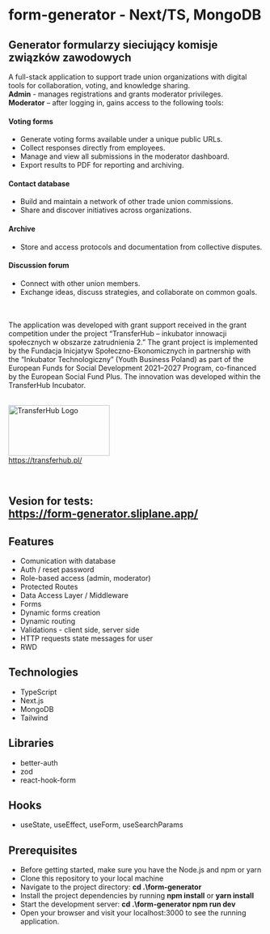 # form-generator - Next/TS, MongoDB
## Generator formularzy sieciujący komisje związków zawodowych
A  full-stack application to support trade union organizations with digital tools for collaboration, voting, and knowledge sharing. 
<br/>
**Admin** - manages registrations and grants moderator privileges. 
<br/>
**Moderator** – after logging in, gains access to the following tools:

#### Voting forms
- Generate voting forms available under a unique public URLs.
- Collect responses directly from employees.
- Manage and view all submissions in the moderator dashboard. 
- Export results to PDF for reporting and archiving. 

#### Contact database
- Build and maintain a network of other trade union commissions.  
- Share and discover initiatives across organizations.

#### Archive
- Store and access protocols and documentation from collective disputes.  

#### Discussion forum
- Connect with other union members.  
- Exchange ideas, discuss strategies, and collaborate on common goals.  


<br/>
<br/>
The application was developed with grant support received in the grant competition under the project “TransferHub – inkubator innowacji społecznych w obszarze zatrudnienia 2.” The grant project is implemented by the Fundacja Inicjatyw Społeczno-Ekonomicznych in partnership with the “Inkubator Technologiczny” (Youth Business Poland) as part of the European Funds for Social Development 2021–2027 Program, co-financed by the European Social Fund Plus. The innovation was developed within the TransferHub Incubator.
<br/>
<br/>

  <img 
    src="https://github.com/user-attachments/assets/9b8272e5-a6fb-4a13-a69a-8720820d9055" 
    alt="TransferHub Logo" 
    width="200" 
    height="100"
  />
  <br/>
  https://transferhub.pl/
  


<br/>






## Vesion for tests: <br> https://form-generator.sliplane.app/ <br/> 
## Features

* Comunication with database
* Auth / reset password
* Role-based access (admin, moderator)  
* Protected Routes
* Data Access Layer / Middleware
* Forms
* Dynamic forms creation
* Dynamic routing
* Validations - client side, server side
* HTTP requests state messages for user
* RWD


## Technologies

* TypeScript
* Next.js
* MongoDB
* Tailwind 


## Libraries

* better-auth
* zod
* react-hook-form
  
## Hooks
* useState, useEffect, useForm, useSearchParams

## Prerequisites
* Before getting started, make sure you have the Node.js and npm or yarn
* Clone this repository to your local machine
* Navigate to the project directory: **cd .\form-generator**
* Install the project dependencies by running **npm install** or **yarn install** 
* Start the development server: **cd .\form-generator npm run dev** 
* Open your browser and visit your localhost:3000 to see the running application.

 

